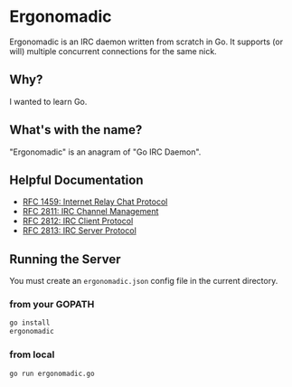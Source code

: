 # Ergonomadic

Ergonomadic is an IRC daemon written from scratch in Go. It supports (or will)
multiple concurrent connections for the same nick.

## Why?

I wanted to learn Go.

## What's with the name?

"Ergonomadic" is an anagram of "Go IRC Daemon".

## Helpful Documentation

- [RFC 1459: Internet Relay Chat Protocol](http://tools.ietf.org/html/rfc1459)
- [RFC 2811: IRC Channel Management](http://tools.ietf.org/html/rfc2811)
- [RFC 2812: IRC Client Protocol](http://tools.ietf.org/html/rfc2812)
- [RFC 2813: IRC Server Protocol](http://tools.ietf.org/html/rfc2813)

## Running the Server

You must create an `ergonomadic.json` config file in the current directory.

### from your GOPATH

```sh
go install
ergonomadic
```

### from local
```sh
go run ergonomadic.go
```
